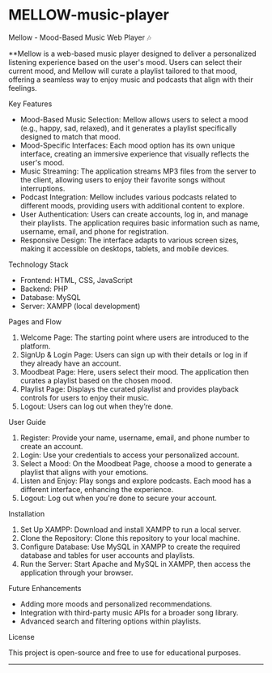 # MELLOW-music-player

 Mellow - Mood-Based Music Web Player 🎶

**Mellow is a web-based music player designed to deliver a personalized listening experience based on the user's mood. Users can select their current mood, and Mellow will curate a playlist tailored to that mood, offering a seamless way to enjoy music and podcasts that align with their feelings.

 Key Features

- Mood-Based Music Selection: Mellow allows users to select a mood (e.g., happy, sad, relaxed), and it generates a playlist specifically designed to match that mood.
- Mood-Specific Interfaces: Each mood option has its own unique interface, creating an immersive experience that visually reflects the user's mood.
- Music Streaming: The application streams MP3 files from the server to the client, allowing users to enjoy their favorite songs without interruptions.
- Podcast Integration: Mellow includes various podcasts related to different moods, providing users with additional content to explore.
- User Authentication: Users can create accounts, log in, and manage their playlists. The application requires basic information such as name, username, email, and phone for registration.
- Responsive Design: The interface adapts to various screen sizes, making it accessible on desktops, tablets, and mobile devices.

 Technology Stack

- Frontend: HTML, CSS, JavaScript
- Backend: PHP
- Database: MySQL
- Server: XAMPP (local development)

 Pages and Flow

1. Welcome Page: The starting point where users are introduced to the platform.
2. SignUp & Login Page: Users can sign up with their details or log in if they already have an account.
3. Moodbeat Page: Here, users select their mood. The application then curates a playlist based on the chosen mood.
4. Playlist Page: Displays the curated playlist and provides playback controls for users to enjoy their music.
5. Logout: Users can log out when they’re done.

User Guide

1. Register: Provide your name, username, email, and phone number to create an account.
2. Login: Use your credentials to access your personalized account.
3. Select a Mood: On the Moodbeat Page, choose a mood to generate a playlist that aligns with your emotions.
4. Listen and Enjoy: Play songs and explore podcasts. Each mood has a different interface, enhancing the experience.
5. Logout: Log out when you're done to secure your account.

Installation

1. Set Up XAMPP: Download and install XAMPP to run a local server.
2. Clone the Repository: Clone this repository to your local machine.
3. Configure Database: Use MySQL in XAMPP to create the required database and tables for user accounts and playlists.
4. Run the Server: Start Apache and MySQL in XAMPP, then access the application through your browser.

Future Enhancements

- Adding more moods and personalized recommendations.
- Integration with third-party music APIs for a broader song library.
- Advanced search and filtering options within playlists.

License

This project is open-source and free to use for educational purposes.

---

